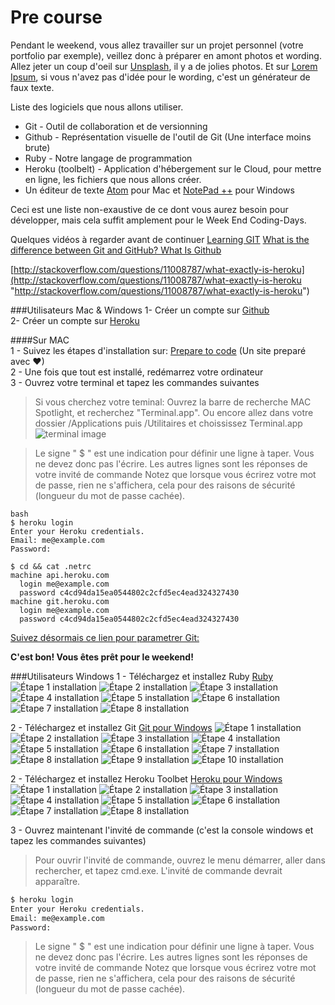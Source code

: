 Pre course
================

Pendant le weekend, vous allez travailler sur un projet personnel (votre portfolio par exemple), veillez donc à préparer en amont photos et wording.
Allez jeter un coup d'oeil sur [Unsplash](https://unsplash.com/ "Unsplash"), il y a de jolies photos.
Et sur [Lorem Ipsum](http://fr.lipsum.com/ "Lorem Ipsum"), si vous n'avez pas d'idée pour le wording, c'est un générateur de faux texte.

Liste des logiciels que nous allons utiliser.

- Git - Outil de collaboration et de versionning
- Github - Représentation visuelle de l'outil de Git (Une interface moins brute)
- Ruby - Notre langage de programmation
- Heroku (toolbelt) - Application d'hébergement sur le Cloud, pour mettre en ligne, les fichiers que nous allons créer.
- Un éditeur de texte [Atom](https://atom.io/ "Atom.io") pour Mac et [NotePad ++](https://notepad-plus-plus.org/fr/ "NotePad ++") pour Windows

Ceci est une liste non-exaustive de ce dont vous aurez besoin pour développer, mais cela suffit amplement pour le Week End Coding-Days.

Quelques vidéos à regarder avant de continuer
[Learning GIT](https://www.youtube.com/watch?v=_Jmkvv_nKTE "Learning GIT")
[What is the difference between Git and GitHub? ](https://www.youtube.com/watch?v=xKVlZ3wFVKA "What is the difference between Git and GitHub? ")
[What Is Github ](https://www.youtube.com/watch?v=VUaBfYCmJls "What Is Github ")

[http://stackoverflow.com/questions/11008787/what-exactly-is-heroku](http://stackoverflow.com/questions/11008787/what-exactly-is-heroku "http://stackoverflow.com/questions/11008787/what-exactly-is-heroku")

###Utilisateurs Mac & Windows
1- Créer un compte sur [Github](https://github.com/join "Github")                                            
2- Créer un compte sur [Heroku](https://signup.heroku.com/ "Heroku")



####Sur MAC                                                
1 - Suivez les étapes d'installation sur: [Prepare to code](http://preparetocode.io "prepare to code") (Un site preparé avec &#9829;)                                       
2 - Une fois que tout est installé, redémarrez votre ordinateur                                                           
3 - Ouvrez votre terminal et tapez les commandes suivantes           


>Si vous cherchez votre teminal: Ouvrez la barre de recherche MAC Spotlight, et recherchez "Terminal.app".
Ou encore allez dans votre dossier /Applications puis /Utilitaires et choississez Terminal.app
![terminal image](http://apple.blogovlow.com/files/2012/02/Terminal.png)

>Le signe " $ " est une indication pour définir une ligne à taper. Vous ne devez donc pas l'écrire. Les autres lignes sont les réponses de votre invité de commande
>Notez que lorsque vous écrirez votre mot de passe, rien ne s'affichera, cela pour des raisons de sécurité (longueur du mot de passe cachée).

```
bash
$ heroku login
Enter your Heroku credentials.
Email: me@example.com
Password:

$ cd && cat .netrc
machine api.heroku.com
  login me@example.com
  password c4cd94da15ea0544802c2cfd5ec4ead324327430
machine git.heroku.com
  login me@example.com
  password c4cd94da15ea0544802c2cfd5ec4ead324327430
```

[Suivez désormais ce lien pour parametrer Git:](https://help.github.com/articles/set-up-git/ "Set up Git")

**C'est bon! Vous êtes prêt pour le weekend!**


###Utilisateurs Windows
1 - Téléchargez et installez Ruby [Ruby](http://rubyinstaller.org/downloads/ "Ruby")
![Étape 1 installation](https://github.com/Coding-Days/coding-days/tree/master/assets/images/Pre%20Course/ruby/1.jpg)
![Étape 2 installation](https://github.com/Coding-Days/coding-days/tree/master/assets/images/Pre%20Course/ruby/2.jpg)
![Étape 3 installation](https://github.com/Coding-Days/coding-days/tree/master/assets/images/Pre%20Course/ruby/3.jpg)
![Étape 4 installation](https://github.com/Coding-Days/coding-days/tree/master/assets/images/Pre%20Course/ruby/4.jpg)
![Étape 5 installation](https://github.com/Coding-Days/coding-days/tree/master/assets/images/Pre%20Course/ruby/5.jpg)
![Étape 6 installation](https://github.com/Coding-Days/coding-days/tree/master/assets/images/Pre%20Course/ruby/6.jpg)
![Étape 7 installation](https://github.com/Coding-Days/coding-days/tree/master/assets/images/Pre%20Course/ruby/7.jpg)
![Étape 8 installation](https://github.com/Coding-Days/coding-days/tree/master/assets/images/Pre%20Course/ruby/8.jpg)

2 - Téléchargez et installez Git [Git pour Windows](https://git-for-windows.github.io/ "Git pour Windows")
![Étape 1 installation](https://github.com/Coding-Days/coding-days/tree/master/assets/images/Pre%20Course/git/1.jpg)
![Étape 2 installation](https://github.com/Coding-Days/coding-days/tree/master/assets/images/Pre%20Course/git/2.jpg)
![Étape 3 installation](https://github.com/Coding-Days/coding-days/tree/master/assets/images/Pre%20Course/git/3.jpg)
![Étape 4 installation](https://github.com/Coding-Days/coding-days/tree/master/assets/images/Pre%20Course/git/4.jpg)
![Étape 5 installation](https://github.com/Coding-Days/coding-days/tree/master/assets/images/Pre%20Course/git/5.jpg)
![Étape 6 installation](https://github.com/Coding-Days/coding-days/tree/master/assets/images/Pre%20Course/git/6.jpg)
![Étape 7 installation](https://github.com/Coding-Days/coding-days/tree/master/assets/images/Pre%20Course/git/7.jpg)
![Étape 8 installation](https://github.com/Coding-Days/coding-days/tree/master/assets/images/Pre%20Course/git/8.jpg)
![Étape 9 installation](https://github.com/Coding-Days/coding-days/tree/master/assets/images/Pre%20Course/git/9.jpg)
![Étape 10 installation](https://github.com/Coding-Days/coding-days/tree/master/assets/images/Pre%20Course/git/10.jpg)

2 - Téléchargez et installez Heroku Toolbet [Heroku pour Windows](https://toolbelt.heroku.com/windows "Heroku pour Windows")
![Étape 1 installation](https://github.com/Coding-Days/coding-days/tree/master/assets/images/Pre%20Course/heroku/1.jpg)
![Étape 2 installation](https://github.com/Coding-Days/coding-days/tree/master/assets/images/Pre%20Course/heroku/2.jpg)
![Étape 3 installation](https://github.com/Coding-Days/coding-days/tree/master/assets/images/Pre%20Course/heroku/3.jpg)
![Étape 4 installation](https://github.com/Coding-Days/coding-days/tree/master/assets/images/Pre%20Course/heroku/4.jpg)
![Étape 5 installation](https://github.com/Coding-Days/coding-days/tree/master/assets/images/Pre%20Course/heroku/5.jpg)
![Étape 6 installation](https://github.com/Coding-Days/coding-days/tree/master/assets/images/Pre%20Course/heroku/6.jpg)
![Étape 7 installation](https://github.com/Coding-Days/coding-days/tree/master/assets/images/Pre%20Course/heroku/7.jpg)
![Étape 8 installation](https://github.com/Coding-Days/coding-days/tree/master/assets/images/Pre%20Course/heroku/8.jpg)

3 - Ouvrez maintenant l'invité de commande (c'est la console windows et tapez les commandes suivantes)
>Pour ouvrir l'invité de commande, ouvrez le menu démarrer, aller dans rechercher, et tapez cmd.exe.
>L'invité de commande devrait apparaître.


```bash
$ heroku login
Enter your Heroku credentials.
Email: me@example.com
Password:
```

>Le signe " $ " est une indication pour définir une ligne à taper. Vous ne devez donc pas l'écrire. Les autres lignes sont les réponses de votre invité de commande
>Notez que lorsque vous écrirez votre mot de passe, rien ne s'affichera, cela pour des raisons de sécurité (longueur du mot de passe cachée).
